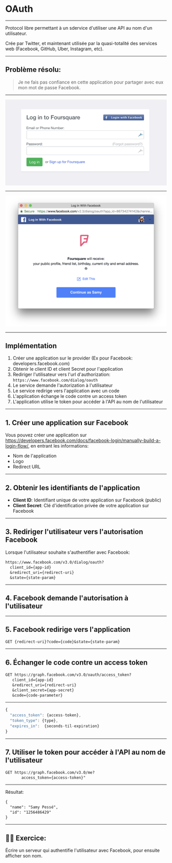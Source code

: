 # OAuth

---

Protocol libre permettant à un sdervice d'utiliser une API au nom d'un utilisateur.

Crée par Twitter, et maintenant utilisée par la quasi-totalité des services web (Facebook, GitHub, Uber, Instagram, etc).

---

## Problème résolu:

> Je ne fais pas confiance en cette application pour partager avec eux mon mot de passe Facebook.


---

![](./images/oauth-login.png)

---

![](./images/oauth-confirmation.png)

---

## Implémentation

1. Créer une application sur le provider (Ex pour Facebook: developers.facebook.com)
2. Obtenir le client ID et client Secret pour l'application
3. Rediriger l'utilisateur vers l'url d'authorization: `https://www.facebook.com/dialog/oauth`
4. Le service demande l'autorization à l'utilisateur
5. Le service redirige vers l'application avec un code
6. L'application échange le code contre un access token
7. L'application utilise le token pour accéder à l'API au nom de l'utilisateur


---

## 1. Créer une application sur Facebook

Vous pouvez créer une application sur https://developers.facebook.com/docs/facebook-login/manually-build-a-login-flow/, en entrant les informations:

- Nom de l'application
- Logo
- Redirect URL

---

## 2. Obtenir les identifiants de l'application

- **Client ID**: Identifiant unique de votre application sur Facebook (public)
- **Client Secret**: Clé d'identification privée de votre application sur Facebook 

---

## 3. Rediriger l'utilisateur vers l'autorisation Facebook

Lorsque l'utilisateur souhaite s'authentifier avec Facebook:

```text
https://www.facebook.com/v3.0/dialog/oauth?
  client_id={app-id}
  &redirect_uri={redirect-uri}
  &state={state-param}
```

---

## 4. Facebook demande l'autorisation à l'utilisateur

---

## 5. Facebook redirige vers l'application

```http
GET {redirect-uri}?code={code}&state={state-param}
```

---

## 6. Échanger le code contre un access token

```http
GET https://graph.facebook.com/v3.0/oauth/access_token?
   client_id={app-id}
   &redirect_uri={redirect-uri}
   &client_secret={app-secret}
   &code={code-parameter}
```

---

```js
{
  "access_token": {access-token}, 
  "token_type": {type},
  "expires_in":  {seconds-til-expiration}
}
```

---

## 7. Utiliser le token pour accéder à l'API au nom de l'utilisateur


```
GET https://graph.facebook.com/v3.0/me?
       access_token={access-token}"
```

---

Résultat:

```
{
  "name": "Samy Pessé",
  "id": "1256486429"
}
```

---


## 👨‍💻 Exercice:


Écrire un serveur qui authentifie l'utilisateur avec Facebook, pour ensuite afficher son nom.
